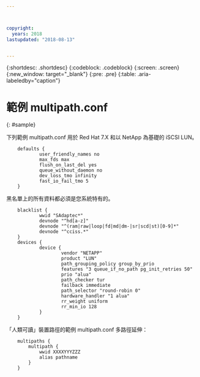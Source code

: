 ```yaml
---



copyright:
  years: 2018
lastupdated: "2018-08-13"


---
```


{:shortdesc: .shortdesc}
{:codeblock: .codeblock}
{:screen: .screen}
{:new_window: target="_blank"}
{:pre: .pre}
{:table: .aria-labeledby="caption"}

# 範例 multipath.conf
{: #sample}

下列範例 multipath.conf 用於 Red Hat 7.X 和以 NetApp 為基礎的 iSCSI LUN。
```
	defaults {
	        user_friendly_names no
	        max_fds max
	        flush_on_last_del yes
	        queue_without_daemon no
	        dev_loss_tmo infinity
	        fast_io_fail_tmo 5
	}
```
黑名單上的所有資料都必須是您系統特有的。
```
	blacklist {
	        wwid "SAdaptec*"
	        devnode "^hd[a-z]"
	        devnode "^(ram|raw|loop|fd|md|dm-|sr|scd|st)[0-9]*"
	        devnode "^cciss.*"
	}
	devices {
	        device {
	                vendor "NETAPP"
	                product "LUN"
	                path_grouping_policy group_by_prio
	                features "3 queue_if_no_path pg_init_retries 50"
	                prio "alua"
	                path_checker tur
	                failback immediate
	                path_selector "round-robin 0"
	                hardware_handler "1 alua"
	                rr_weight uniform
	                rr_min_io 128
	        }
	}
```

「人類可讀」裝置路徑的範例 multipath.conf 多路徑延伸：
```
	multipaths {
		multipath {
			wwid XXXXYYYZZZ
			alias pathname
		}
	}
```
